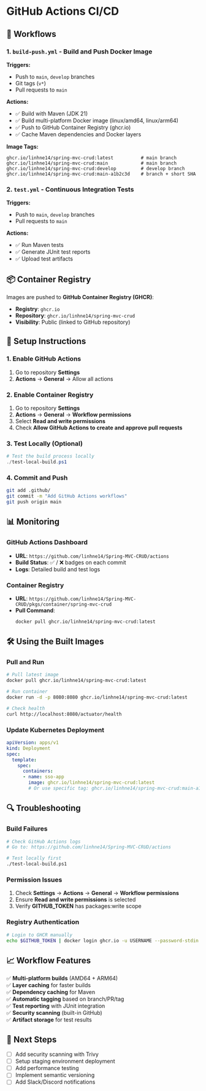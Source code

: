 # GitHub Actions CI/CD

## 🚀 Workflows

### 1. `build-push.yml` - Build and Push Docker Image
**Triggers:**
- Push to `main`, `develop` branches
- Git tags (`v*`)
- Pull requests to `main`

**Actions:**
- ✅ Build with Maven (JDK 21)
- ✅ Build multi-platform Docker image (linux/amd64, linux/arm64)
- ✅ Push to GitHub Container Registry (ghcr.io)
- ✅ Cache Maven dependencies and Docker layers

**Image Tags:**
```
ghcr.io/linhne14/spring-mvc-crud:latest          # main branch
ghcr.io/linhne14/spring-mvc-crud:main            # main branch
ghcr.io/linhne14/spring-mvc-crud:develop         # develop branch
ghcr.io/linhne14/spring-mvc-crud:main-a1b2c3d    # branch + short SHA
```

### 2. `test.yml` - Continuous Integration Tests
**Triggers:**
- Push to `main`, `develop` branches
- Pull requests to `main`

**Actions:**
- ✅ Run Maven tests
- ✅ Generate JUnit test reports
- ✅ Upload test artifacts

## 📦 Container Registry

Images are pushed to **GitHub Container Registry (GHCR)**:
- **Registry**: `ghcr.io`
- **Repository**: `ghcr.io/linhne14/spring-mvc-crud`
- **Visibility**: Public (linked to GitHub repository)

## 🔧 Setup Instructions

### 1. Enable GitHub Actions
1. Go to repository **Settings**
2. **Actions** → **General** → Allow all actions

### 2. Enable Container Registry
1. Go to repository **Settings**
2. **Actions** → **General** → **Workflow permissions**
3. Select **Read and write permissions**
4. Check **Allow GitHub Actions to create and approve pull requests**

### 3. Test Locally (Optional)
```powershell
# Test the build process locally
./test-local-build.ps1
```

### 4. Commit and Push
```bash
git add .github/
git commit -m "Add GitHub Actions workflows"
git push origin main
```

## 📊 Monitoring

### GitHub Actions Dashboard
- **URL**: `https://github.com/linhne14/Spring-MVC-CRUD/actions`
- **Build Status**: ✅ / ❌ badges on each commit
- **Logs**: Detailed build and test logs

### Container Registry
- **URL**: `https://github.com/linhne14/Spring-MVC-CRUD/pkgs/container/spring-mvc-crud`
- **Pull Command**: 
  ```bash
  docker pull ghcr.io/linhne14/spring-mvc-crud:latest
  ```

## 🛠️ Using the Built Images

### Pull and Run
```bash
# Pull latest image
docker pull ghcr.io/linhne14/spring-mvc-crud:latest

# Run container
docker run -d -p 8080:8080 ghcr.io/linhne14/spring-mvc-crud:latest

# Check health
curl http://localhost:8080/actuator/health
```

### Update Kubernetes Deployment
```yaml
apiVersion: apps/v1
kind: Deployment
spec:
  template:
    spec:
      containers:
      - name: sso-app
        image: ghcr.io/linhne14/spring-mvc-crud:latest
        # Or use specific tag: ghcr.io/linhne14/spring-mvc-crud:main-a1b2c3d
```

## 🔍 Troubleshooting

### Build Failures
```bash
# Check GitHub Actions logs
# Go to: https://github.com/linhne14/Spring-MVC-CRUD/actions

# Test locally first
./test-local-build.ps1
```

### Permission Issues
1. Check **Settings** → **Actions** → **General** → **Workflow permissions**
2. Ensure **Read and write permissions** is selected
3. Verify **GITHUB_TOKEN** has packages:write scope

### Registry Authentication
```bash
# Login to GHCR manually
echo $GITHUB_TOKEN | docker login ghcr.io -u USERNAME --password-stdin
```

## 📈 Workflow Features

✅ **Multi-platform builds** (AMD64 + ARM64)  
✅ **Layer caching** for faster builds  
✅ **Dependency caching** for Maven  
✅ **Automatic tagging** based on branch/PR/tag  
✅ **Test reporting** with JUnit integration  
✅ **Security scanning** (built-in GitHub)  
✅ **Artifact storage** for test results  

## 🚀 Next Steps

- [ ] Add security scanning with Trivy
- [ ] Setup staging environment deployment
- [ ] Add performance testing
- [ ] Implement semantic versioning
- [ ] Add Slack/Discord notifications